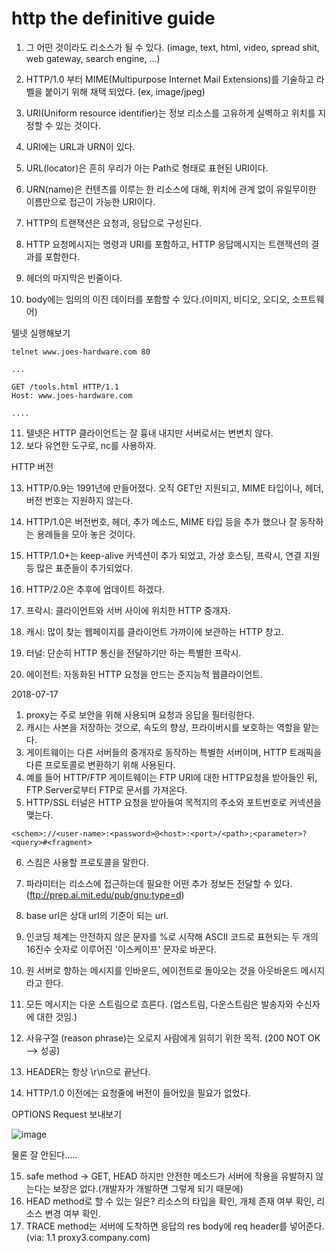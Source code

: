 # http the definitive guide


1. 그 어떤 것이라도 리소스가 될 수 있다. (image, text, html, video, spread shit, web gateway, search engine, ...)
2. HTTP/1.0 부터 MIME(Multipurpose Internet Mail Extensions)를 기술하고 라벨을 붙이기 위해 채택 되었다. (ex, image/jpeg)

3. URI(Uniform resource identifier)는 정보 리소스를 고유하게 실벽하고 위치를 지정할 수 있는 것이다.
4. URI에는 URL과 URN이 있다.
5. URL(locator)은 흔히 우리가 아는 Path로 형태로 표현된 URI이다.
6. URN(name)은 컨텐츠를 이루는 한 리소스에 대해, 위치에 관계 없이 유일무이한 이름만으로 접근이 가능한 URI이다.

7. HTTP의 트랜잭션은 요청과, 응답으로 구성된다.
8. HTTP 요청메시지는 명령과 URI를 포함하고, HTTP 응답메시지는 트랜잭션의 결과를 포함한다.
9. 헤더의 마지막은 빈줄이다.
10. body에는 임의의 이진 데이터를 포함할 수 있다.(이미지, 비디오, 오디오, 소프트웨어)

텔넷 실행해보기

````
telnet www.joes-hardware.com 80

...

GET /tools.html HTTP/1.1
Host: www.joes-hardware.com

....
````

11. 텔넷은 HTTP 클라이언트는 잘 흉내 내지만 서버로서는 변변치 않다.
12. 보다 유연한 도구로, nc를 사용하자.

HTTP 버전

13. HTTP/0.9는 1991년에 만들어졌다. 오직 GET만 지원되고, MIME 타입이나, 헤더, 버전 번호는 지원하지 않는다.
14. HTTP/1.0은 버전번호, 헤더, 추가 메소드, MIME 타입 등을 추가 했으나 잘 동작하는 용례들을 모아 놓은 것이다.
15. HTTP/1.0+는 keep-alive 커넥션이 추가 되었고, 가상 호스팅, 프락시, 연결 지원 등 많은 표준들이 추가되었다.
16. HTTP/2.0은 추후에 업데이트 하겠다.

17. 프락시: 클라이언트와 서버 사이에 위치한 HTTP 중개자.
18. 캐시: 많이 찾는 웹페이지를 클라이언트 가까이에 보관하는 HTTP 창고.
19. 터널: 단순히 HTTP 통신을 전달하기만 하는 특별한 프락시.
20. 에이전트: 자동화된 HTTP 요청을 만드는 준지능적 웹클라이언트.



2018-07-17

1. proxy는 주로 보안을 위해 사용되며 요청과 응답을 필터링한다.
2. 캐시는 사본을 저장하는 것으로, 속도의 향상, 프라이버시를 보호하는 역할을 맡는다.
3. 게이트웨이는 다른 서버들의 중개자로 동작하는 특별한 서버이며, HTTP 트래픽을 다른 프로토콜로 변환하기 위해 사용된다.
4. 예를 들어 HTTP/FTP 게이트웨이는 FTP URI에 대한 HTTP요청을 받아들인 뒤, FTP Server로부터 FTP로 문서를 가져온다.
5. HTTP/SSL 터널은 HTTP 요청을 받아들여 목적지의 주소와 포트번호로 커넥션을 맺는다.

````
<schem>://<user-name>:<password>@<host>:<port>/<path>;<parameter>?<query>#<fragment>
````

6. 스킴은 사용할 프로토콜을 말한다.
7. 파라미터는 리소스에 접근하는데 필요한 어떤 추가 정보든 전달할 수 있다. (ftp://prep.ai.mit.edu/pub/gnu;type=d)

8. base url은 상대 url의 기준이 되는 url.
9. 인코딩 체계는 안전하지 않은 문자를 %로 시작해 ASCII 코드로 표현되는 두 개의 16진수 숫자로 이루어진 '이스케이프' 문자로 바꾼다.

10. 원 서버로 향하는 메시지를 인바운드, 에이전트로 돌아오는 것을 아웃바운드 메시지라고 한다.
11. 모든 메시지는 다운 스트림으로 흐른다. (업스트림, 다운스트림은 발송자와 수신자에 대한 것임.)
12. 사유구절 (reason phrase)는 오로지 사람에게 읽히기 위한 목적. (200 NOT OK --> 성공)

13. HEADER는 항상 \r\n으로 끝난다.
14. HTTP/1.0 이전에는 요청줄에 버전이 들어있을 필요가 없었다.


OPTIONS Request 보내보기

![image](https://user-images.githubusercontent.com/24931420/42819878-bc216a02-8a0f-11e8-89c6-fba59ec653fd.png)

물론 잘 안된다..... 

15. safe method -> GET, HEAD 하지만 안전한 메소드가 서버에 작용을 유발하지 않는다는 보장은 없다.(개발자가 개발하면 그렇게 되기 때문에)
16. HEAD method로 할 수 있는 일은? 리소스의 타입을 확인, 개체 존재 여부 확인, 리소스 변경 여부 확인.
17. TRACE method는 서버에 도착하면 응답의 res body에 req header를 넣어준다. (via: 1.1 proxy3.company.com)
